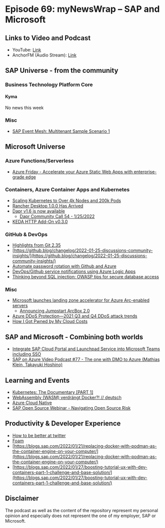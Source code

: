# Episode 69: myNewsWrap – SAP and Microsoft

## Links to Video and Podcast

* YouTube: [Link](https://youtu.be/3TNUsTyuxhM)
* AnchorFM (Audio Stream): [Link](https://anchor.fm/christian-lechner/episodes/myNewsWrap--SAP-and-Microsoft-Episode-69-e1dk7k4)

## SAP Universe - from the community

### Business Technology Platform Core

#### Kyma

No news this week

### Misc

* [SAP Event Mesh: Multitenant Sample Scenario 1](https://blogs.sap.com/2022/01/27/sap-event-mesh-multitenant-sample-scenario-1/)

## Microsoft Universe

### Azure Functions/Serverless

* [Azure Friday - Accelerate your Azure Static Web Apps with enterprise-grade edge](https://youtu.be/BKpx_1qHcyc)

### Containers, Azure Container Apps and Kubernetes

* [Scaling Kubernetes to Over 4k Nodes and 200k Pods](https://medium.com/paypal-tech/scaling-kubernetes-to-over-4k-nodes-and-200k-pods-29988fad6ed)
* [Rancher Desktop 1.0.0 Has Arrived](https://www.suse.com/c/rancher_blog/rancher-desktop-1-0-0-has-arrived/)
* [Dapr v1.6 is now available](https://blog.dapr.io/posts/2022/01/25/dapr-v1.6-is-now-available/)
  * [Dapr Community Call 54 - 1/25/2022](https://youtu.be/H2uwTlc6hwQ)
* [KEDA HTTP Add-On v0.3.0](https://github.com/kedacore/http-add-on/releases/tag/v0.3.0)

### GitHub & DevOps

* [Highlights from Git 2.35](https://github.blog/2022-01-24-highlights-from-git-2-35/)
* [https://github.blog/changelog/2022-01-25-discussions-community-insights/](https://github.blog/changelog/2022-01-25-discussions-community-insights/)
* [Automate password rotation with Github and Azure](https://dev.to/pwd9000/automate-password-rotation-with-github-and-azure-412a)
* [DevOps/Github service notifications using Azure Logic Apps](https://dev.to/pwd9000/devops-github-service-notifications-using-azure-logic-apps-124e)
* [Thinking beyond SQL injection: OWASP tips for secure database access](https://github.blog/2022-01-27-beyond-sql-injection-owasp-tips-secure-database-access/)

### Misc

* [Microsoft launches landing zone accelerator for Azure Arc-enabled servers](https://azure.microsoft.com/blog/microsoft-launches-landing-zone-accelerator-for-azure-arcenabled-servers/?WT.mc_id=AZ-MVP-5004195)
  * [Announcing Jumpstart ArcBox 2.0](https://techcommunity.microsoft.com/t5/azure-arc-blog/announcing-jumpstart-arcbox-2-0/ba-p/3025679?WT.mc_id=AZ-MVP-5004195)
* [Azure DDoS Protection—2021 Q3 and Q4 DDoS attack trends](https://azure.microsoft.com/blog/azure-ddos-protection-2021-q3-and-q4-ddos-attack-trends/?WT.mc_id=AZ-MVP-5004195)
* [How I Got Pwned by My Cloud Costs](https://www.troyhunt.com/how-i-got-pwned-by-my-cloud-costs/)

## SAP and Microsoft - Combining both worlds

* [Integrate SAP Cloud Portal and Launchpad Service into Microsoft Teams including SSO](https://blogs.sap.com/2022/01/26/integrate-sap-cloud-portal-and-launchpad-service-into-microsoft-teams-including-sso/)
* [SAP on Azure Video Podcast #77 - The one with DMO to Azure (Mathias Klein, Takayuki Hoshino)](https://youtu.be/CvpzjODvXg0)

## Learning and Events

* [Kubernetes: The Documentary [PART 1]](https://youtu.be/BE77h7dmoQU)
* [WebAssembly (WASM) verdrängt Docker?! // deutsch](https://youtu.be/Fu8aQPxTHFs)
* [Azure Cloud Native](https://www.meetup.com/azure-cloud-native/)
* [SAP Open Source Webinar - Navigating Open Source Risk](https://webinars.sap.com/navigating-open-source-risk-16022022/en/registration.aspx)

## Productivity & Developer Experience

* [How to be better at twitter](https://www.m365princess.com/blogs/twitter/)
* [Foam](https://github.com/foambubble/foam)
* [https://blogs.sap.com/2022/01/21/replacing-docker-with-podman-as-the-container-engine-on-your-computer/](https://blogs.sap.com/2022/01/21/replacing-docker-with-podman-as-the-container-engine-on-your-computer/)
* [https://blogs.sap.com/2022/01/27/boosting-tutorial-ux-with-dev-containers-part-1-challenge-and-base-solution/](https://blogs.sap.com/2022/01/27/boosting-tutorial-ux-with-dev-containers-part-1-challenge-and-base-solution/)

## Disclaimer

The podcast as well as the content of the repository represent my personal opinion and especially does not represent the one of my employer, SAP or Microsoft.
